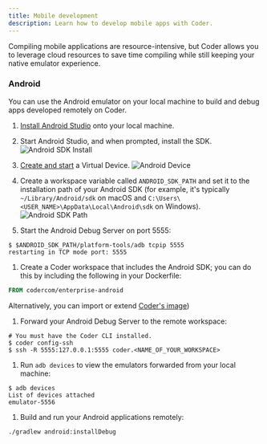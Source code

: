 ```yaml
---
title: Mobile development
description: Learn how to develop mobile apps with Coder.
---
```


Compiling mobile applications are resource-intensive, but Coder allows you to
leverage cloud resources to save time compiling while still keeping your native
emulator experience.

### Android

You can use the Android emulator on your local machine to build and debug apps
developed remotely on Coder.

1. [Install Android Studio](https://developer.android.com/studio) onto your
   local machine.

1. Start Android Studio, and when prompted, install the SDK.
   ![Android SDK
Install](../../assets/android-sdk-missing.png)

1. [Create and start](https://developer.android.com/studio/run/managing-avds) a
   Virtual Device. ![Android Device](../assets/android-avd.png)

1. Create a workspace variable called `ANDROID_SDK_PATH` and set it to the
   installation path of your Android SDK (for example, it's typically
   `~/Library/Android/sdk` on macOS and
   `C:\Users\<USER_NAME>\AppData\Local\Android\sdk` on Windows).
   ![Android SDK
Path](../../assets/android-sdk-path.png)

1. Start the Android Debug Server on port 5555:

```console
$ $ANDROID_SDK_PATH/platform-tools/adb tcpip 5555
restarting in TCP mode port: 5555
```

1. Create a Coder workspace that includes the Android SDK; you can do this by
   including the following in your Dockerfile:

```Dockerfile
FROM codercom/enterprise-android
```

Alternatively, you can import or extend
[Coder's image](https://github.com/cdr/enterprise-images/blob/master/images/android/Dockerfile.ubuntu))

1. Forward your Android Debug Server to the remote workspace:

```console
# You must have the Coder CLI installed.
$ coder config-ssh
$ ssh -R 5555:127.0.0.1:5555 coder.<NAME_OF_YOUR_WORKSPACE>
```

1. Run `adb devices` to view the emulators forwarded from your local machine:

```console
$ adb devices
List of devices attached
emulator-5556
```

1. Build and run your Android applications remotely:

```console
./gradlew android:installDebug
```

